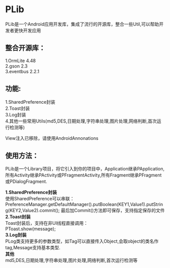 PLib
=================
PLib是一个Android应用开发库，集成了流行的开源库，整合一些Util,可以帮助开发者更快开发应用

整合开源库：
-------------
1.OrmLite 4.48<br />
2.gson 2.3<br />
3.eventbus 2.2.1<br />

功能:
-------------
1.SharedPreference封装<br />
2.Toast封装<br />
3.Log封装<br />
4.其他一些常用Utils(md5,DES,日期处理,字符串处理,图片处理,网络判断,首次运行检测等)<br />

View注入已移除，请使用AndroidAnnonations

使用方法：
-----
PLib是一个Library项目，将它引入到你的项目中，Application继承PApplication,所有Activity继承PActivity或PFragmentActivity,所有Fragment继承PFragment或PDialogFragment.


**1.SharedPreference封装** <br/>
使用SharedPreference可以串联：<br />
PreferenceManager.getDefaultManager().putBoolean(KEY1,Value1).putString(KEY2,Value2).commit();
最后加Commit()方法即可保存，支持指定保存的文件<br />
**2.Toast封装**<br />
Toast封装后，支持在非UI线程直接调用：<br />
PToast.show(message);<br />
**3.Log封装**<br />
PLog类支持更多的参数类型，如Tag可以直接传入Object,会取object的类名作tag,Message支持基本类型.<br />
**其他**<br />
md5,DES,日期处理,字符串处理,图片处理,网络判断,首次运行检测等<br />